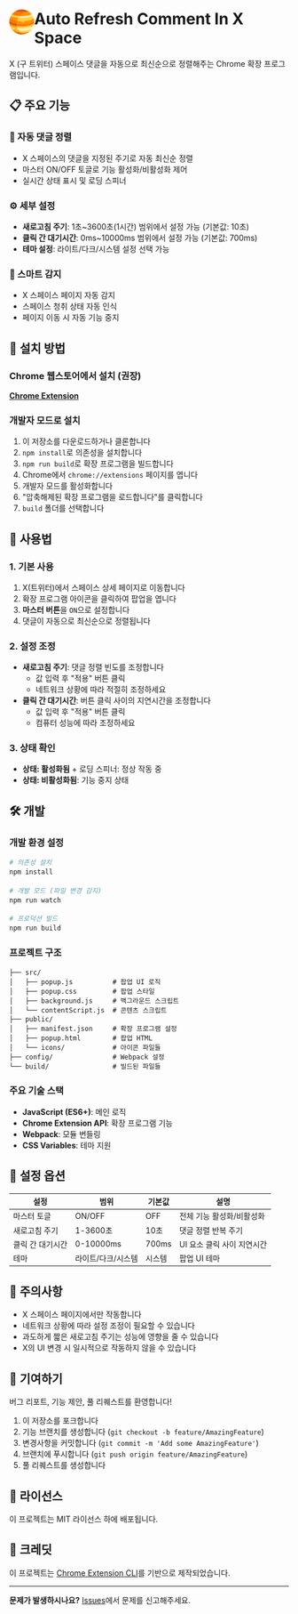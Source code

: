 # <img src="public/icons/icon_48.png" width="45" align="left"> Auto Refresh Comment In X Space

X (구 트위터) 스페이스 댓글을 자동으로 최신순으로 정렬해주는 Chrome 확장 프로그램입니다.

## 📋 주요 기능

### 🔄 자동 댓글 정렬
- X 스페이스의 댓글을 지정된 주기로 자동 최신순 정렬
- 마스터 ON/OFF 토글로 기능 활성화/비활성화 제어
- 실시간 상태 표시 및 로딩 스피너

### ⚙️ 세부 설정
- **새로고침 주기**: 1초~3600초(1시간) 범위에서 설정 가능 (기본값: 10초)
- **클릭 간 대기시간**: 0ms~10000ms 범위에서 설정 가능 (기본값: 700ms)
- **테마 설정**: 라이트/다크/시스템 설정 선택 가능

### 🎯 스마트 감지
- X 스페이스 페이지 자동 감지
- 스페이스 청취 상태 자동 인식
- 페이지 이동 시 자동 기능 중지

## 🚀 설치 방법

### Chrome 웹스토어에서 설치 (권장)
[**Chrome Extension**](링크_추가_예정)

### 개발자 모드로 설치
1. 이 저장소를 다운로드하거나 클론합니다
2. `npm install`로 의존성을 설치합니다
3. `npm run build`로 확장 프로그램을 빌드합니다
4. Chrome에서 `chrome://extensions` 페이지를 엽니다
5. 개발자 모드를 활성화합니다
6. "압축해제된 확장 프로그램을 로드합니다"를 클릭합니다
7. `build` 폴더를 선택합니다

## 📖 사용법

### 1. 기본 사용
1. X(트위터)에서 스페이스 상세 페이지로 이동합니다
2. 확장 프로그램 아이콘을 클릭하여 팝업을 엽니다
3. **마스터 버튼**을 `ON`으로 설정합니다
4. 댓글이 자동으로 최신순으로 정렬됩니다

### 2. 설정 조정
- **새로고침 주기**: 댓글 정렬 빈도를 조정합니다
  - 값 입력 후 "적용" 버튼 클릭
  - 네트워크 상황에 따라 적절히 조정하세요
- **클릭 간 대기시간**: 버튼 클릭 사이의 지연시간을 조정합니다
  - 값 입력 후 "적용" 버튼 클릭
  - 컴퓨터 성능에 따라 조정하세요

### 3. 상태 확인
- **상태: 활성화됨** + 로딩 스피너: 정상 작동 중
- **상태: 비활성화됨**: 기능 중지 상태

## 🛠️ 개발

### 개발 환경 설정
```bash
# 의존성 설치
npm install

# 개발 모드 (파일 변경 감지)
npm run watch

# 프로덕션 빌드
npm run build
```

### 프로젝트 구조
```
├── src/
│   ├── popup.js          # 팝업 UI 로직
│   ├── popup.css         # 팝업 스타일
│   ├── background.js     # 백그라운드 스크립트
│   └── contentScript.js  # 콘텐츠 스크립트
├── public/
│   ├── manifest.json     # 확장 프로그램 설정
│   ├── popup.html        # 팝업 HTML
│   └── icons/            # 아이콘 파일들
├── config/               # Webpack 설정
└── build/                # 빌드된 파일들
```

### 주요 기술 스택
- **JavaScript (ES6+)**: 메인 로직
- **Chrome Extension API**: 확장 프로그램 기능
- **Webpack**: 모듈 번들링
- **CSS Variables**: 테마 지원

## 🔧 설정 옵션

| 설정 | 범위 | 기본값 | 설명 |
|------|------|--------|------|
| 마스터 토글 | ON/OFF | OFF | 전체 기능 활성화/비활성화 |
| 새로고침 주기 | 1-3600초 | 10초 | 댓글 정렬 반복 주기 |
| 클릭 간 대기시간 | 0-10000ms | 700ms | UI 요소 클릭 사이 지연시간 |
| 테마 | 라이트/다크/시스템 | 시스템 | 팝업 UI 테마 |

## 🚨 주의사항

- X 스페이스 페이지에서만 작동합니다
- 네트워크 상황에 따라 설정 조정이 필요할 수 있습니다
- 과도하게 짧은 새로고침 주기는 성능에 영향을 줄 수 있습니다
- X의 UI 변경 시 일시적으로 작동하지 않을 수 있습니다

## 🤝 기여하기

버그 리포트, 기능 제안, 풀 리퀘스트를 환영합니다!

1. 이 저장소를 포크합니다
2. 기능 브랜치를 생성합니다 (`git checkout -b feature/AmazingFeature`)
3. 변경사항을 커밋합니다 (`git commit -m 'Add some AmazingFeature'`)
4. 브랜치에 푸시합니다 (`git push origin feature/AmazingFeature`)
5. 풀 리퀘스트를 생성합니다

## 📄 라이선스

이 프로젝트는 MIT 라이선스 하에 배포됩니다.

## 🙏 크레딧

이 프로젝트는 [Chrome Extension CLI](https://github.com/dutiyesh/chrome-extension-cli)를 기반으로 제작되었습니다.

---

**문제가 발생하시나요?** [Issues](https://github.com/your-repo/issues)에서 문제를 신고해주세요.

